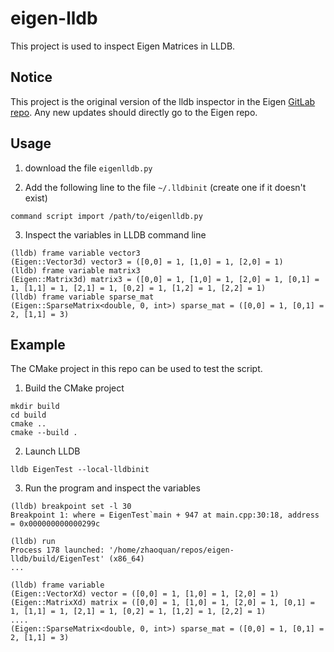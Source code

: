 # eigen-lldb
This project is used to inspect Eigen Matrices in LLDB.

## Notice
This project is the original version of the lldb inspector in the Eigen [GitLab repo](https://gitlab.com/libeigen/eigen/-/blob/master/debug/lldb/eigenlldb.py). Any new updates should directly go to the Eigen repo.

## Usage
1. download the file `eigenlldb.py`

2. Add the following line to the file `~/.lldbinit` (create one if it doesn't exist)
```
command script import /path/to/eigenlldb.py
```

3. Inspect the variables in LLDB command line
```
(lldb) frame variable vector3
(Eigen::Vector3d) vector3 = ([0,0] = 1, [1,0] = 1, [2,0] = 1)
(lldb) frame variable matrix3
(Eigen::Matrix3d) matrix3 = ([0,0] = 1, [1,0] = 1, [2,0] = 1, [0,1] = 1, [1,1] = 1, [2,1] = 1, [0,2] = 1, [1,2] = 1, [2,2] = 1)
(lldb) frame variable sparse_mat
(Eigen::SparseMatrix<double, 0, int>) sparse_mat = ([0,0] = 1, [0,1] = 2, [1,1] = 3)
```

## Example
The CMake project in this repo can be used to test the script.

1. Build the CMake project
```
mkdir build
cd build
cmake ..
cmake --build .
```

2. Launch LLDB
```
lldb EigenTest --local-lldbinit
```

3. Run the program and inspect the variables
```
(lldb) breakpoint set -l 30
Breakpoint 1: where = EigenTest`main + 947 at main.cpp:30:18, address = 0x000000000000299c

(lldb) run
Process 178 launched: '/home/zhaoquan/repos/eigen-lldb/build/EigenTest' (x86_64)
...

(lldb) frame variable
(Eigen::VectorXd) vector = ([0,0] = 1, [1,0] = 1, [2,0] = 1)
(Eigen::MatrixXd) matrix = ([0,0] = 1, [1,0] = 1, [2,0] = 1, [0,1] = 1, [1,1] = 1, [2,1] = 1, [0,2] = 1, [1,2] = 1, [2,2] = 1)
....
(Eigen::SparseMatrix<double, 0, int>) sparse_mat = ([0,0] = 1, [0,1] = 2, [1,1] = 3)

